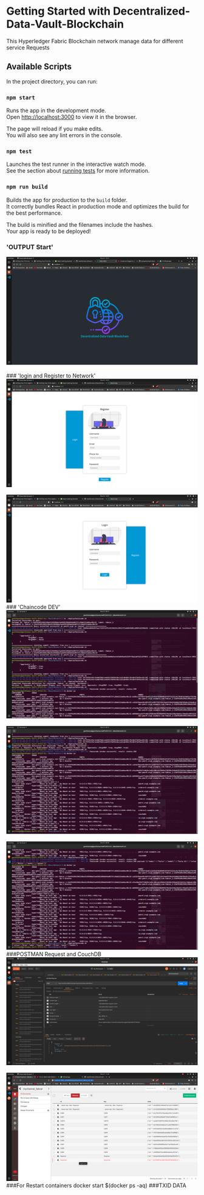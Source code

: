 # Getting Started with Decentralized-Data-Vault-Blockchain
This  Hyperledger Fabric Blockchain network manage data for different service Requests

## Available Scripts

In the project directory, you can run:

### `npm start`

Runs the app in the development mode.\
Open [http://localhost:3000](http://localhost:3000) to view it in the browser.

The page will reload if you make edits.\
You will also see any lint errors in the console.

### `npm test`

Launches the test runner in the interactive watch mode.\
See the section about [running tests](https://facebook.github.io/create-react-app/docs/running-tests) for more information.

### `npm run build`

Builds the app for production to the `build` folder.\
It correctly bundles React in production mode and optimizes the build for the best performance.

The build is minified and the filenames include the hashes.\
Your app is ready to be deployed!


### 'OUTPUT Start'
<img src="out1.png">
<br>
<br>
### 'login and Register to Network'
<img src="out2.png">
<br>
<br>
<img src="out3.png">
### 'Chaincode DEV'
<img src="out4.png">
<br>
<br>
<img src="out5.png">
<br>
<br>
<img src="out6.png">
###POSTMAN Request and CouchDB
<img src="out7.png">
<br>
<br>
<img src="out8.png">
###For Restart containers
docker start $(docker ps -aq)
###TXID DATA
<script> 
var data = {
  "data": 
{
    "validationCode": 0,
    "transactionEnvelope": {
        "signature": {
            "type": "Buffer",
            "data": [
                48,
                69,
                2,
                33,
                0,
                239,
                80,
                212,
                139,
                98,
                165,
                155,
                119,
                136,
                242,
                113,
                134,
                167,
                127,
                230,
                102,
                89,
                33,
                163,
                171,
                185,
                3,
                249,
                203,
                75,
                133,
                15,
                115,
                178,
                128,
                125,
                235,
                2,
                32,
                121,
                73,
                69,
                167,
                137,
                63,
                192,
                38,
                73,
                58,
                7,
                226,
                84,
                117,
                141,
                99,
                251,
                254,
                137,
                99,
                111,
                238,
                145,
                247,
                70,
                50,
                210,
                232,
                207,
                26,
                211,
                99
            ]
        },
        "payload": {
            "header": {
                "channel_header": {
                    "type": 3,
                    "version": 1,
                    "timestamp": "2020-11-28T08:48:41.044Z",
                    "channel_id": "mychannel",
                    "tx_id": "0c1f7a3e681029f5cf6c2253d454b12ba2e02091e6658107a912cc8471b899c8",
                    "epoch": "0",
                    "extension": {
                        "type": "Buffer",
                        "data": [
                            18,
                            8,
                            18,
                            6,
                            102,
                            97,
                            98,
                            99,
                            97,
                            114
                        ]
                    },
                    "typeString": "ENDORSER_TRANSACTION"
                },
                "signature_header": {
                    "creator": {
                        "Mspid": "Org1MSP",
                        "IdBytes": "-----BEGIN CERTIFICATE-----\nMIICnTCCAkOgAwIBAgIUcwfOSakwIjYqEwBxP4dDIDcMw9owCgYIKoZIzj0EAwIw\nczELMAkGA1UEBhMCVVMxEzARBgNVBAgTCkNhbGlmb3JuaWExFjAUBgNVBAcTDVNh\nbiBGcmFuY2lzY28xGTAXBgNVBAoTEG9yZzEuZXhhbXBsZS5jb20xHDAaBgNVBAMT\nE2NhLm9yZzEuZXhhbXBsZS5jb20wHhcNMjAxMTI4MDgyMzAwWhcNMjExMTI4MDgy\nODAwWjBAMTAwDQYDVQQLEwZjbGllbnQwCwYDVQQLEwRvcmcxMBIGA1UECxMLZGVw\nYXJ0bWVudDExDDAKBgNVBAMTA1NhbTBZMBMGByqGSM49AgEGCCqGSM49AwEHA0IA\nBFUT/jJO4/3KO0WI4ezLcbOq5jmckZXMoE8+YgFMOJALoPUZV07g/xghDipKZmYm\nIq5k5J19AgPQePtMYJlwkLKjgecwgeQwDgYDVR0PAQH/BAQDAgeAMAwGA1UdEwEB\n/wQCMAAwHQYDVR0OBBYEFM42NwhK7musRQjqd2NHVbQOCDi9MCsGA1UdIwQkMCKA\nINShtTbf08tNixkYEJLxVp3et5xyiW4GYypdz2qXxgpUMHgGCCoDBAUGBwgBBGx7\nImF0dHJzIjp7ImhmLkFmZmlsaWF0aW9uIjoib3JnMS5kZXBhcnRtZW50MSIsImhm\nLkVucm9sbG1lbnRJRCI6IlNhbSIsImhmLlR5cGUiOiJjbGllbnQiLCJyb2xlIjoi\nYXBwcm92ZXIifX0wCgYIKoZIzj0EAwIDSAAwRQIhALNlmwjvnnQ+3iT725mE23Gj\nSM9LzHRoho0yjzcd4+AXAiBslP90Nl9D3OCrGzNguSbX/ZlV3V1bVIQAVzuqFwLG\nYg==\n-----END CERTIFICATE-----\n"
                    },
                    "nonce": {
                        "type": "Buffer",
                        "data": [
                            137,
                            166,
                            199,
                            239,
                            190,
                            12,
                            167,
                            9,
                            180,
                            133,
                            47,
                            247,
                            113,
                            191,
                            251,
                            225,
                            212,
                            211,
                            233,
                            156,
                            132,
                            157,
                            2,
                            85
                        ]
                    }
                }
            },
            "data": {
                "actions": [
                    {
                        "header": {
                            "creator": {
                                "Mspid": "Org1MSP",
                                "IdBytes": "-----BEGIN CERTIFICATE-----\nMIICnTCCAkOgAwIBAgIUcwfOSakwIjYqEwBxP4dDIDcMw9owCgYIKoZIzj0EAwIw\nczELMAkGA1UEBhMCVVMxEzARBgNVBAgTCkNhbGlmb3JuaWExFjAUBgNVBAcTDVNh\nbiBGcmFuY2lzY28xGTAXBgNVBAoTEG9yZzEuZXhhbXBsZS5jb20xHDAaBgNVBAMT\nE2NhLm9yZzEuZXhhbXBsZS5jb20wHhcNMjAxMTI4MDgyMzAwWhcNMjExMTI4MDgy\nODAwWjBAMTAwDQYDVQQLEwZjbGllbnQwCwYDVQQLEwRvcmcxMBIGA1UECxMLZGVw\nYXJ0bWVudDExDDAKBgNVBAMTA1NhbTBZMBMGByqGSM49AgEGCCqGSM49AwEHA0IA\nBFUT/jJO4/3KO0WI4ezLcbOq5jmckZXMoE8+YgFMOJALoPUZV07g/xghDipKZmYm\nIq5k5J19AgPQePtMYJlwkLKjgecwgeQwDgYDVR0PAQH/BAQDAgeAMAwGA1UdEwEB\n/wQCMAAwHQYDVR0OBBYEFM42NwhK7musRQjqd2NHVbQOCDi9MCsGA1UdIwQkMCKA\nINShtTbf08tNixkYEJLxVp3et5xyiW4GYypdz2qXxgpUMHgGCCoDBAUGBwgBBGx7\nImF0dHJzIjp7ImhmLkFmZmlsaWF0aW9uIjoib3JnMS5kZXBhcnRtZW50MSIsImhm\nLkVucm9sbG1lbnRJRCI6IlNhbSIsImhmLlR5cGUiOiJjbGllbnQiLCJyb2xlIjoi\nYXBwcm92ZXIifX0wCgYIKoZIzj0EAwIDSAAwRQIhALNlmwjvnnQ+3iT725mE23Gj\nSM9LzHRoho0yjzcd4+AXAiBslP90Nl9D3OCrGzNguSbX/ZlV3V1bVIQAVzuqFwLG\nYg==\n-----END CERTIFICATE-----\n"
                            },
                            "nonce": {
                                "type": "Buffer",
                                "data": [
                                    137,
                                    166,
                                    199,
                                    239,
                                    190,
                                    12,
                                    167,
                                    9,
                                    180,
                                    133,
                                    47,
                                    247,
                                    113,
                                    191,
                                    251,
                                    225,
                                    212,
                                    211,
                                    233,
                                    156,
                                    132,
                                    157,
                                    2,
                                    85
                                ]
                            }
                        },
                        "payload": {
                            "chaincode_proposal_payload": {
                                "input": {
                                    "chaincode_spec": {
                                        "type": 1,
                                        "typeString": "GOLANG",
                                        "input": {
                                            "args": [
                                                {
                                                    "type": "Buffer",
                                                    "data": [
                                                        99,
                                                        104,
                                                        97,
                                                        110,
                                                        103,
                                                        101,
                                                        67,
                                                        97,
                                                        114,
                                                        79,
                                                        119,
                                                        110,
                                                        101,
                                                        114
                                                    ]
                                                },
                                                {
                                                    "type": "Buffer",
                                                    "data": [
                                                        83,
                                                        117,
                                                        112,
                                                        101,
                                                        114,
                                                        99,
                                                        97,
                                                        114,
                                                        49
                                                    ]
                                                },
                                                {
                                                    "type": "Buffer",
                                                    "data": [
                                                        83,
                                                        117,
                                                        110,
                                                        110,
                                                        121
                                                    ]
                                                }
                                            ],
                                            "decorations": {}
                                        },
                                        "chaincode_id": {
                                            "path": "",
                                            "name": "fabcar",
                                            "version": ""
                                        },
                                        "timeout": 0
                                    }
                                }
                            },
                            "action": {
                                "proposal_response_payload": {
                                    "proposal_hash": "8acd55d922bfd2c5df41f310938cda31600b10ec6b026501ae8d88286cc8932f",
                                    "extension": {
                                        "results": {
                                            "data_model": 0,
                                            "ns_rwset": [
                                                {
                                                    "namespace": "_lifecycle",
                                                    "rwset": {
                                                        "reads": [
                                                            {
                                                                "key": "namespaces/fields/fabcar/Sequence",
                                                                "version": {
                                                                    "block_num": "5",
                                                                    "tx_num": "0"
                                                                }
                                                            }
                                                        ],
                                                        "range_queries_info": [],
                                                        "writes": [],
                                                        "metadata_writes": []
                                                    },
                                                    "collection_hashed_rwset": []
                                                },
                                                {
                                                    "namespace": "fabcar",
                                                    "rwset": {
                                                        "reads": [
                                                            {
                                                                "key":"



}


document.getElementById("json").textContent = JSON.stringify(data, undefined, 2);
</script>
<pre id="json"></pre>

